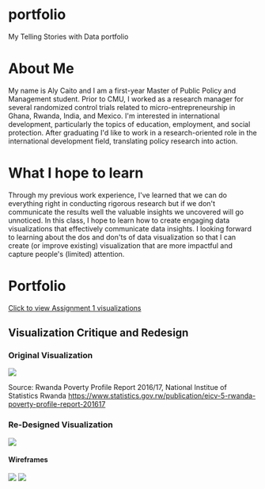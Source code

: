 # portfolio
My Telling Stories with Data portfolio

# About Me

My name is Aly Caito and I am a first-year Master of Public Policy and Management student. Prior to CMU, I worked as a research manager for several randomized control trials related to micro-entrepreneurship in Ghana, Rwanda, India, and Mexico. I'm interested in international development, particularly the topics of education, employment, and social protection. After graduating I'd like to work in a research-oriented role in the international development field, translating policy research into action. 

# What I hope to learn

Through my previous work experience, I've learned that we can do everything right in conducting rigorous research but if we don't communicate the results well the valuable insights we uncovered will go unnoticed. In this class, I hope to learn how to create engaging data visualizations that effectively communicate data insights. I looking forward to learning about the dos and don'ts of data visualization so that I can create (or improve existing) visualization that are more impactful and capture people's (limited) attention.

# Portfolio

[Click to view Assignment 1 visualizations](https://alycaito.github.io/portfolio/dataviz2)

## Visualization Critique and Redesign
### Original Visualization

![](https://alycaito.github.io/portfolio/Data_critique_RW.PNG)

Source: Rwanda Poverty Profile Report 2016/17, National Institue of Statistics Rwanda
https://www.statistics.gov.rw/publication/eicv-5-rwanda-poverty-profile-report-201617
### Re-Designed Visualization
![](https://alycaito.github.io/portfolio/Figure15-2.png)

#### Wireframes
![](https://alycaito.github.io/portfolio/Chart_redesign1.PNG)
![](https://alycaito.github.io/portfolio/Chart_redesign2.PNG)
